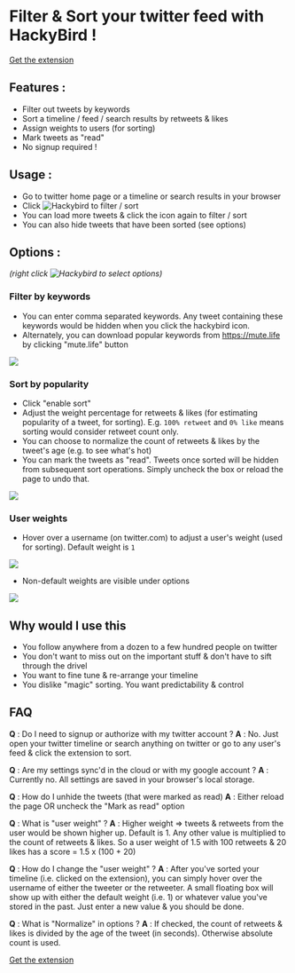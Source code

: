 # Filter & Sort your twitter feed with HackyBird ! 

[Get the extension](https://chrome.google.com/webstore/detail/hackybird/ddlhmpomfloaidpdleeoegmpikjdchjf)

## Features : 
- Filter out tweets by keywords 
- Sort a timeline / feed / search results by retweets & likes
- Assign weights to users (for sorting)
- Mark tweets as "read"
- No signup required !


## Usage : 
- Go to twitter home page or a timeline or search results in your browser
- Click ![Hackybird](http://i.imgur.com/XXtSQm1.png) to filter / sort
- You can load more tweets & click the icon again to filter / sort
- You can also hide tweets that have been sorted (see options)


## Options : 
*(right click ![Hackybird](http://i.imgur.com/XXtSQm1.png) to select options)*

### Filter by keywords
- You can enter comma separated keywords. Any tweet containing these keywords would be hidden when you click the hackybird icon.
- Alternately, you can download popular keywords from https://mute.life by clicking "mute.life" button

<kbd>![](http://i.imgur.com/Md6hnSU.png)</kbd>


### Sort by popularity
- Click "enable sort"
- Adjust the weight percentage for retweets & likes (for estimating popularity of a tweet, for sorting). E.g. `100% retweet` and `0% like` means sorting would consider retweet count only. 
- You can choose to normalize the count of retweets & likes by the tweet's age (e.g. to see what's hot)
- You can mark the tweets as "read". Tweets once sorted will be hidden from subsequent sort operations. Simply uncheck the box or reload the page to undo that. 

<kbd>![](http://i.imgur.com/IrEegiK.png)</kbd>

### User weights
- Hover over a username (on twitter.com) to adjust a user's weight (used for sorting). Default weight is `1`

<kbd>![](http://i.imgur.com/MtRsJP2.png)</kbd>

- Non-default weights are visible under options

<kbd>![](http://i.imgur.com/SqeIa75.png)</kbd>


## Why would I use this
- You follow anywhere from a dozen to a few hundred people on twitter
- You don't want to miss out on the important stuff & don't have to sift through the drivel
- You want to fine tune & re-arrange your timeline
- You dislike "magic" sorting. You want predictability & control


## FAQ
**Q** : Do I need to signup or authorize with my twitter account ? 
**A** : No. Just open your twitter timeline or search anything on twitter or go to any user's feed & click the extension to sort. 

**Q** : Are my settings sync'd in the cloud or with my google account ? 
**A** : Currently no. All settings are saved in your browser's local storage. 

**Q** : How do I unhide the tweets (that were marked as read)
**A** : Either reload the page OR uncheck the "Mark as read" option 

**Q** : What is "user weight" ? 
**A** : Higher weight => tweets & retweets from the user would be shown higher up. 
    Default is 1. Any other value is multiplied to the count of retweets & likes. 
    So a user weight of 1.5 with 100 retweets & 20 likes has a score = 1.5 x (100 + 20)

**Q** : How do I change the "user weight" ? 
**A** : After you've sorted your timeline (i.e. clicked on the extension), you can simply hover over the username of either the tweeter or the retweeter. 
    A small floating box will show up with either the default weight (i.e. 1) or whatever value you've stored in the past. 
    Just enter a new value & you should be done. 

**Q** : What is "Normalize" in options ? 
**A** : If checked, the count of retweets & likes is divided by the age of the tweet (in seconds). Otherwise absolute count is used.

[Get the extension](https://chrome.google.com/webstore/detail/hackybird/ddlhmpomfloaidpdleeoegmpikjdchjf)
